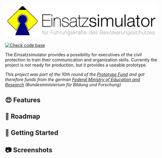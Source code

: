 ![Logo Einsatzsimulator](docs/einsatzsimulator-logo.svg)

[![Check code base](https://github.com/sualko/einsatzsimulator/actions/workflows/yarn.yml/badge.svg)](https://github.com/sualko/einsatzsimulator/actions/workflows/yarn.yml)

The Einsatzsimulator provides a possibility for executives of the civil
protection to train their communication and organization skills. Currently the
project is not ready for production, but it provides a useable prototype.

*This project was part of the 10th round of the [Prototype Fund][ptf] and got
therefore funds from the german [Federal Ministry of Education and
Research][bmbf] (Bundesministerium für Bildung und Forschung)*

## :heart_eyes: Features

## :handbag: Roadmap

## :rocket: Getting Started

## :camera: Screenshots

[ptf]: https://prototypefund.de/
[bmbf]: https://www.bmbf.de/